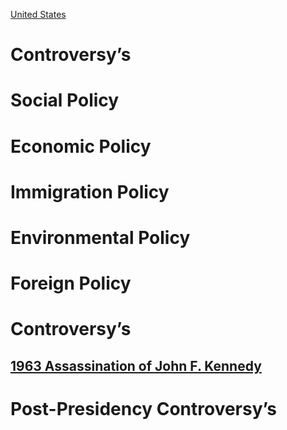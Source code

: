 [United States](../United%20States)

# Controversy’s

# Social Policy

# Economic Policy

# Immigration Policy

# Environmental Policy

# Foreign Policy

# Controversy’s

## [1963 Assassination of John F. Kennedy](1963%20Assassination%20of%20John%20F.%20Kennedy)
# Post-Presidency Controversy’s
